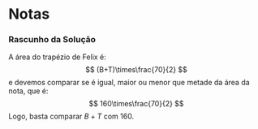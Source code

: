 # Notas

### Rascunho da Solução

A área do trapézio de Felix é:
$$
(B+T)\times\frac{70}{2}
$$
e devemos comparar se é igual, maior ou menor que metade da área da nota, que é:
$$
160\times\frac{70}{2}
$$
Logo, basta comparar $B+T$ com $160$.